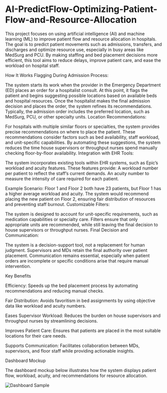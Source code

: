 # AI-PredictFlow-Optimizing-Patient-Flow-and-Resource-Allocation
This project focuses on using artificial intelligence (AI) and machine learning (ML) to improve patient flow and resource allocation in hospitals. The goal is to predict patient movements such as admissions, transfers, and discharges and optimize resource use, especially in busy areas like MedSurg and PCU. By making staffing and bed placement decisions more efficient, this tool aims to reduce delays, improve patient care, and ease the workload on hospital staff.

How It Works
Flagging During Admission Process:

The system starts its work when the provider in the Emergency Department (ED) places an order for a hospitalist consult. At this point, it flags the patient and begins suggesting possible locations based on available beds and hospital resources.
Once the hospitalist makes the final admission decision and places the order, the system refines its recommendations. Typically, the admission order includes the preferred location, such as MedSurg, PCU, or other specialty units.
Location Recommendations:

For hospitals with multiple similar floors or specialties, the system provides precise recommendations on where to place the patient. These recommendations consider factors such as bed availability, staff workload, and unit-specific capabilities.
By automating these suggestions, the system reduces the time house supervisors or throughput nurses spend manually checking floor-by-floor availability.
Integration with EHR Tools:

The system incorporates existing tools within EHR systems, such as Epic’s workload and acuity features. These features provide:
A workload number per patient to reflect the staff’s current demands.
An acuity number to measure the intensity of care required for each patient.

Example Scenario:
Floor 1 and Floor 2 both have 23 patients, but Floor 1 has a higher average workload and acuity. The system would recommend placing the new patient on Floor 2, ensuring fair distribution of resources and preventing staff burnout.
Customizable Filters:

The system is designed to account for unit-specific requirements, such as medication capabilities or specialty care. Filters ensure that only appropriate units are recommended, while still leaving the final decision to house supervisors or throughput nurses.
Final Decision and Communication:

The system is a decision-support tool, not a replacement for human judgment. Supervisors and MDs retain the final authority over patient placement.
Communication remains essential, especially when patient orders are incomplete or specific conditions arise that require manual intervention.

Key Benefits

Efficiency: Speeds up the bed placement process by automating recommendations and reducing manual checks.

Fair Distribution: Avoids favoritism in bed assignments by using objective data like workload and acuity numbers.

Eases Supervisor Workload: Reduces the burden on house supervisors and throughput nurses by streamlining decisions.

Improves Patient Care: Ensures that patients are placed in the most suitable locations for their care needs.

Supports Communication: Facilitates collaboration between MDs, supervisors, and floor staff while providing actionable insights.

Dashboard Mockup

The dashboard mockup below illustrates how the system displays patient flow, workload, acuity, and recommendations for resource allocation.

![Dashboard Sample](https://github.com/user-attachments/assets/af6e59a3-7909-46b9-94ea-bddc5eaad7b2)

